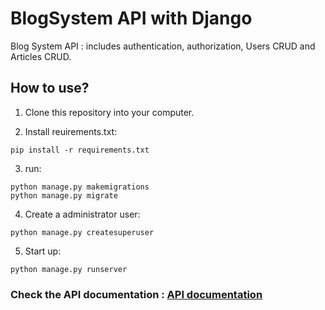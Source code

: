 # BlogSystem API with Django

Blog System API : includes authentication, authorization, Users CRUD and Articles CRUD.

## How to use?

1. Clone this repository into your computer.

2. Install reuirements.txt:
```
pip install -r requirements.txt
```
3. run:
```
python manage.py makemigrations 
python manage.py migrate 
```
4. Create a administrator user:
```
python manage.py createsuperuser
```
5. Start up:
```
python manage.py runserver
```
### Check the API documentation : [API documentation](https://documenter.getpostman.com/view/18691234/UVeAtnyE)
